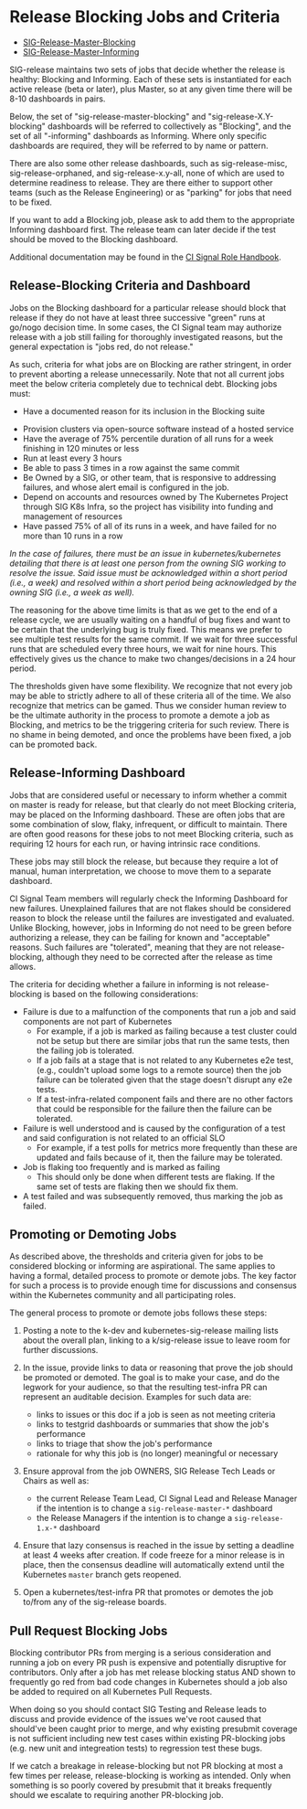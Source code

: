 # Release Blocking Jobs and Criteria

* [SIG-Release-Master-Blocking](https://testgrid.k8s.io/sig-release-master-blocking)
* [SIG-Release-Master-Informing](https://testgrid.k8s.io/sig-release-master-informing)

SIG-release maintains two sets of jobs that decide whether the release is
healthy: Blocking and Informing.  Each of these sets is instantiated for each
active release (beta or later), plus Master, so at any given time there will
be 8-10 dashboards in pairs.

Below, the set of "sig-release-master-blocking" and "sig-release-X.Y-blocking"
dashboards will be referred to collectively as "Blocking", and the set of all
"-informing" dashboards as Informing.  Where only specific dashboards are
required, they will be referred to by name or pattern.

There are also some other release dashboards, such as sig-release-misc,
sig-release-orphaned, and sig-release-x.y-all, none of which are used to
determine readiness to release.  They are there either to support other
teams (such as the Release Engineering) or as "parking" for jobs that need to
be fixed.

If you want to add a Blocking job, please ask to add them to the appropriate
Informing dashboard first. The release team can later decide if the test should
be moved to the Blocking dashboard.

Additional documentation may be found in the [CI Signal Role Handbook](./release-team/role-handbooks/ci-signal/README.md).

## Release-Blocking Criteria and Dashboard

Jobs on the Blocking dashboard for a particular release should block that
release if they do not have at least three successive "green" runs at go/nogo
decision time.  In some cases, the CI Signal team may authorize release with a
job still failing for thoroughly investigated reasons, but the general
expectation is "jobs red, do not release."

As such, criteria for what jobs are on Blocking are rather stringent, in order
to prevent aborting a release unnecessarily.  Note that not all current jobs
meet the below criteria completely due to technical debt.  Blocking jobs must:

- Have a documented reason for its inclusion in the Blocking suite
<!-- TODO(spiffxp, jberkus):
  - need to determine by policy where such documentation would exist
  - this will probably be tied to the process of adding new jobs
-->
- Provision clusters via open-source software instead of a hosted service
- Have the average of 75% percentile duration of all runs for a week finishing in 120 minutes or less
- Run at least every 3 hours
- Be able to pass 3 times in a row against the same commit
- Be Owned by a SIG, or other team, that is responsive to addressing failures, and whose alert email is configured in the job.
- Depend on accounts and resources owned by The Kubernetes Project through SIG K8s Infra, so the project has visibility into funding and management of resources
- Have passed 75% of all of its runs in a week, and have failed for no more than 10 runs in a row

*In the case of failures, there must be an issue in kubernetes/kubernetes
detailing that there is at least one person from the owning SIG working to
resolve the issue. Said issue must be acknowledged within a short period
(i.e., a week) and resolved within a short period being acknowledged by the
owning SIG (i.e., a week as well).*

The reasoning for the above time limits is that as we get to the end of a release cycle,
we are usually waiting on a handful of bug fixes and want to be certain that
the underlying bug is truly fixed. This means we prefer to see multiple test
results for the same commit. If we wait for three successful runs that are
scheduled every three hours, we wait for nine hours.  This effectively gives
us the chance to make two changes/decisions in a 24 hour period.

The thresholds given have some flexibility. We recognize that not every job may be
able to strictly adhere to all of these criteria all of the time.  We also
recognize that metrics can be gamed. Thus we consider human review to be the
ultimate authority in the process to promote a demote a job as
Blocking, and metrics to be the triggering criteria for such review.
There is no shame in being demoted, and once the problems have been fixed, a
job can be promoted back.

## Release-Informing Dashboard



Jobs that are considered useful or necessary to inform whether a commit on
master is ready for release, but that clearly do not meet Blocking
criteria, may be placed on the Informing dashboard. These
are often jobs that are some combination of slow, flaky, infrequent, or
difficult to maintain.  There are often good reasons for these jobs to not meet
Blocking criteria, such as requiring 12 hours for each run, or having
intrinsic race conditions.

These jobs may still block the release, but because they require a lot of
manual, human interpretation, we choose to move them to a separate dashboard.

CI Signal Team members will regularly check the Informing Dashboard for new
failures.  Unexplained failures that are not flakes should be considered reason
to block the release until the failures are investigated and evaluated.
Unlike Blocking, however, jobs in Informing do not need to be green before
authorizing a release, they can be failing for known and "acceptable" reasons.
Such failures are "tolerated", meaning that they are not release-blocking, although
they need to be corrected after the release as time allows.

The criteria for deciding whether a failure in informing is not release-blocking is
based on the following considerations:

* Failure is due to a malfunction of the components that run a job and said
  components are not part of Kubernetes
  * For example, if a job is marked as failing because a test cluster could not be setup
    but there are similar jobs that run the same tests, then the failing job
    is tolerated.
  * If a job fails at a stage that is not related to any Kubernetes e2e test,
    (e.g., couldn't upload some logs to a remote source) then the job failure can be
    tolerated given that the stage doesn't disrupt any e2e tests.
  * If a test-infra-related component fails and there are no other factors
    that could be responsible for the failure then the failure can be tolerated.
* Failure is well understood and is caused by the configuration of a test and said
  configuration is not related to an official SLO
  * For example, if a test polls for metrics more frequently than these are
    updated and fails because of it, then the failure may be tolerated.
* Job is flaking too frequently and is marked as failing
  * This should only be done when different tests are flaking. If the same set
    of tests are flaking then we should fix them.
* A test failed and was subsequently removed, thus marking the job as failed.

## Promoting or Demoting Jobs

As described above, the thresholds and criteria given for jobs to be considered
blocking or informing are aspirational. The same applies to having a formal,
detailed process to promote or demote jobs. The key factor for such a process is
to provide enough time for discussions and consensus within the Kubernetes
community and all participating roles.

The general process to promote or demote jobs follows these steps:

1. Posting a note to the k-dev and kubernetes-sig-release mailing lists about
   the overall plan, linking to a k/sig-release issue to leave room for
   further discussions.

1. In the issue, provide links to data or reasoning that prove the job should be
   promoted or demoted. The goal is to make your case, and do the legwork for
   your audience, so that the resulting test-infra PR can represent an auditable
   decision. Examples for such data are:

   - links to issues or this doc if a job is seen as not meeting criteria
   - links to testgrid dashboards or summaries that show the job's performance
   - links to triage that show the job's performance
   - rationale for why this job is (no longer) meaningful or necessary

1. Ensure approval from the job OWNERS, SIG Release Tech Leads or Chairs as well
   as:

   - the current Release Team Lead, CI Signal Lead and Release Manager if the
     intention is to change a `sig-release-master-*` dashboard
   - the Release Managers if the intention is to change a `sig-release-1.x-*`
     dashboard

1. Ensure that lazy consensus is reached in the issue by setting a deadline at
   least 4 weeks after creation. If code freeze for a minor release is in place,
   then the consensus deadline will automatically extend until the Kubernetes
   `master` branch gets reopened.

1. Open a kubernetes/test-infra PR that promotes or demotes the job to/from any
   of the sig-release boards.

## Pull Request Blocking Jobs

Blocking contributor PRs from merging is a serious consideration 
and running a job on every PR push is expensive and potentially disruptive for
contributors.
Only after a job has met release blocking status AND shown to frequently go red 
from bad code changes in Kubernetes should a job also be added to required on 
all Kubernetes Pull Requests.

When doing so you should contact SIG Testing and Release leads to discuss and
provide evidence of the issues we've root caused that should've been caught prior
to merge, and why existing presubmit coverage is not sufficient including new
test cases within existing PR-blocking jobs (e.g. new unit and integreation tests)
to regression test these bugs.

If we catch a breakage in release-blocking but not PR blocking at most
a few times per release, release-blocking is working as intended.
Only when something is so poorly covered by presubmit that it breaks frequently
should we escalate to requiring another PR-blocking job.
